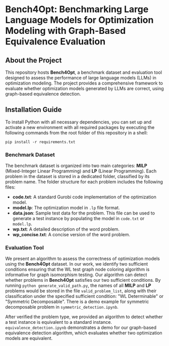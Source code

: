 # Bench4Opt: Benchmarking Large Language Models for Optimization Modeling with Graph-Based Equivalence Evaluation

## About the Project

This repository hosts **Bench4Opt**, a benchmark dataset and evaluation tool designed to assess the performance of large language models (LLMs) in optimization modeling. The project provides a comprehensive framework to evaluate whether optimization models generated by LLMs are correct, using graph-based equivalence detection.

## Installation Guide

To install Python with all necessary dependencies, you can set up and activate a new environment with all required packages by executing the following commands from the root folder of this repository in a shell:

```shell
pip install -r requirements.txt
```

### Benchmark Dataset

The benchmark dataset is organized into two main categories: **MILP** (Mixed-Integer Linear Programming) and **LP** (Linear Programming). Each problem in the dataset is stored in a dedicated folder, classified by its problem name. The folder structure for each problem includes the following files:

- **code.txt**: A standard Gurobi code implementation of the optimization model.
- **model.lp**: The optimization model in `.lp` file format.
- **data.json**: Sample test data for the problem. This file can be used to generate a test instance by populating the model in `code.txt` or `model.lp`.
- **wp.txt**: A detailed description of the word problem.
- **wp_concise.txt**: A concise version of the word problem.

### Evaluation Tool

We present an algorithm to assess the correctness of optimization models using the **Bench4Opt** dataset. In our work, we identify two sufficient conditions ensuring that the WL test graph node coloring algorithm is informative for graph isomorphism testing.  Our algorithm can detect whether problems in **Bench4Opt** satisfies our two sufficient conditions. By running `python generate_valid_path.py`, the names of all **MILP** and **LP** problems would be stored in the file `valid_problem_list`, along with their classification under the specified sufficient condition: "WL Determinable" or "Symmetric Decomposable". There is a demo example for symmetric decomposable problem in `symmetric_detection.ipynb`.

After verified the problem type, we provided an algorithm to detect whether a test instance is equivalent to a standard instance. `equivalence_detection.ipynb` demonstrates a demo for our graph-based equivalence detection algorithm, which evaluates whether two optimization models are equivalent.

